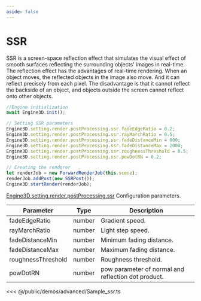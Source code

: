 ```yaml
---
aside: false
---
```

# SSR
SSR is a screen-space reflection effect that simulates the visual effect of smooth surfaces reflecting the surrounding objects' images in real-time. The reflection effect has the advantages of real-time rendering. When an object moves, the reflected objects in the image also move. And it can reflect precisely from each pixel. The disadvantage is that it cannot reflect the backside of an object, and objects outside the screen cannot reflect onto other objects.

```ts
//Engine initialization
await Engine3D.init();

// Setting SSR parameters
Engine3D.setting.render.postProcessing.ssr.fadeEdgeRatio = 0.2;
Engine3D.setting.render.postProcessing.ssr.rayMarchRatio = 0.5;
Engine3D.setting.render.postProcessing.ssr.fadeDistanceMin = 600;
Engine3D.setting.render.postProcessing.ssr.fadeDistanceMax = 2000;
Engine3D.setting.render.postProcessing.ssr.roughnessThreshold = 0.5;
Engine3D.setting.render.postProcessing.ssr.powDotRN = 0.2;

// Creating the renderer
let renderJob = new ForwardRenderJob(this.scene);
renderJob.addPost(new SSRPost());
Engine3D.startRender(renderJob);
```

[Engine3D.setting.render.postProcessing.ssr](../../api/types/SSRSetting.md) Configuration parameters.

| Parameter | Type	 | Description |
| --- | --- | --- |
| fadeEdgeRatio | number | Gradient speed.|
| rayMarchRatio | number | 	Light step speed.|
| fadeDistanceMin | number | Minimum fading distance.|
| fadeDistanceMax | number | 	Maximum fading distance.|
| roughnessThreshold | number | Roughness threshold.|
| powDotRN | number | pow parameter of normal and reflection dot product.|

<Demo src="/demos/advanced/Sample_ssr.ts"></Demo>

<<< @/public/demos/advanced/Sample_ssr.ts